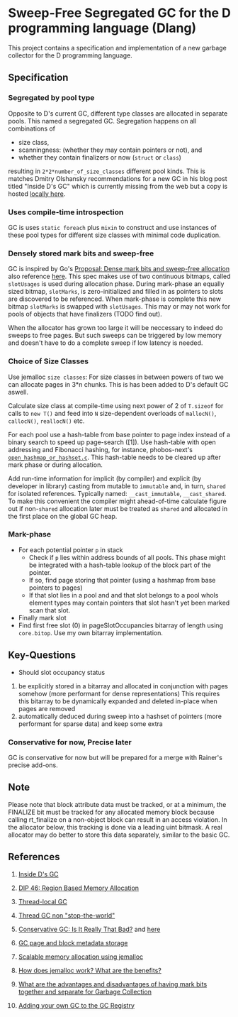 # Sweep-Free Segregated GC for the D programming language (Dlang)

This project contains a specification and implementation of a new garbage
collector for the D programming language.

## Specification

### Segregated by pool type

Opposite to D's current GC, different type classes are allocated in separate
pools. This named a segregated GC. Segregation happens on all combinations of

- size class,
- scanningness: (whether they may contain pointers or not), and
- whether they contain finalizers or now (`struct` or `class`)

resulting in `2*2*number_of_size_classes` different pool kinds. This is matches
Dmitry Olshansky recommendations for a new GC in his blog post titled "Inside
D's GC" which is currently missing from the web but a copy is hosted [locally
here](./inside-d-gc-by-dmitry-olshansky.md).

### Uses compile-time introspection

GC is uses `static foreach` plus `mixin` to construct and use instances of these
pool types for different size classes with minimal code duplication.

### Densely stored mark bits and sweep-free

GC is inspired by Go's [Proposal: Dense mark bits and sweep-free
allocation](https://github.com/golang/proposal/blob/master/design/12800-sweep-free-alloc.md)
also reference [here](https://github.com/golang/go/issues/12800). This spec
makes use of two continuous bitmaps, called `slotUsages` is used during
allocation phase. During mark-phase an equally sized bitmap, `slotMarks`, is
zero-initialized and filled in as pointers to slots are discovered to be
referenced. When mark-phase is complete this new bitmap `slotMarks` is swapped
with `slotUsages`. This may or may not work for pools of objects that have
finalizers (TODO find out).

When the allocator has grown too large it will be neccessary to indeed do
sweeps to free pages. But such sweeps can be triggered by low memory and
doesn't have to do a complete sweep if low latency is needed.

### Choice of Size Classes

Use jemalloc `size classes`: For size classes in between powers of two we can
allocate pages in 3*n chunks. This is has been added to D's default GC aswell.

Calculate size class at compile-time using next power of 2 of `T.sizeof` for
calls to `new T()` and feed into `N` size-dependent overloads of `mallocN()`,
`callocN()`, `reallocN()` etc.

For each pool use a hash-table from base pointer to page index instead of a
binary search to speed up page-search ([1]). Use hash-table with open addressing
and Fibonacci hashing, for instance, phobos-next's
[`open_hashmap_or_hashset.c`](https://github.com/nordlow/phobos-next/blob/master/src/open_hashmap_or_hashset.d). This
hash-table needs to be cleared up after mark phase or during allocation.

Add run-time information for implicit (by compiler) and explicit (by developer
in library) casting from mutable to `immutable` and, in turn, `shared` for
isolated references.  Typically named: `__cast_immutable`, `__cast_shared`. To
make this convenient the compiler might ahead-of-time calculate figure out if
non-`shared` allocation later must be treated as `shared` and allocated in the
first place on the global GC heap.

### Mark-phase

- For each potential pointer `p` in stack
  - Check if `p` lies within address bounds of all pools. This phase might be
    integrated with a hash-table lookup of the block part of the pointer.
  - If so, find page storing that pointer (using a hashmap from base pointers to pages)
  - If that slot lies in a pool and and that slot belongs to a pool whols
    element types may contain pointers that slot hasn't yet been marked scan that
    slot.
- Finally mark slot
- Find first free slot (0) in pageSlotOccupancies bitarray of length using
  `core.bitop`. Use my own bitarray implementation.

## Key-Questions

- Should slot occupancy status

1. be explicitly stored in a bitarray and allocated in conjunction with
pages somehow (more performant for dense representations) This requires this
bitarray to be dynamically expanded and deleted in-place when pages are
removed
2. automatically deduced during sweep into a hashset of pointers (more
performant for sparse data) and keep some extra

### Conservative for now, Precise later

GC is conservative for now but will be prepared for a merge with Rainer's
precise add-ons.

## Note

Please note that block attribute data must be tracked, or at a minimum, the
FINALIZE bit must be tracked for any allocated memory block because calling
rt_finalize on a non-object block can result in an access violation.  In the
allocator below, this tracking is done via a leading uint bitmask.  A real
allocator may do better to store this data separately, similar to the basic GC.

## References

1. [Inside D's GC](https://olshansky.me/gc/runtime/dlang/2017/06/14/inside-d-gc.html)

2. [DIP 46: Region Based Memory Allocation](https://wiki.dlang.org/DIP46)

3. [Thread-local GC](https://forum.dlang.org/thread/xiaxgllobsiiuttavivb@forum.dlang.org)

4. [Thread GC non "stop-the-world"](https://forum.dlang.org/post/dnxgbumzenupviqymhrg@forum.dlang.org)

5. [Conservative GC: Is It Really That Bad?](https://www.excelsiorjet.com/blog/articles/conservative-gc-is-it-really-that-bad/)
   and [here](https://forum.dlang.org/thread/qperkcrrngfsbpbumydc@forum.dlang.org)

6. [GC page and block metadata storage](https://forum.dlang.org/thread/fvmiudfposhggpjgtluf@forum.dlang.org)

7. [Scalable memory allocation using jemalloc](https://www.facebook.com/notes/facebook-engineering/scalable-memory-allocation-using-jemalloc/480222803919/)

8. [How does jemalloc work? What are the benefits?](https://stackoverflow.com/questions/1624726/how-does-jemalloc-work-what-are-the-benefits)

9. [What are the advantages and disadvantages of having mark bits together and separate for Garbage Collection](https://stackoverflow.com/questions/23057531/what-are-the-advantages-and-disadvantages-of-having-mark-bits-together-and-separ)

10. [Adding your own GC to the GC Registry](https://dlang.org/spec/garbage.html#gc_registry)
